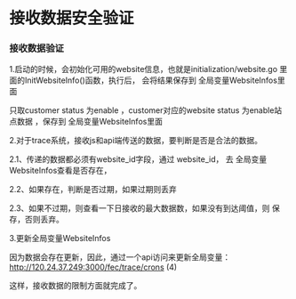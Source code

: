 接收数据安全验证
=================

### 接收数据验证

1.启动的时候，会初始化可用的website信息，也就是initialization/website.go
里面的InitWebsiteInfo()函数，执行后，
会将结果保存到 全局变量WebsiteInfos里面

只取customer  status 为enable ，customer对应的website status 为enable站点数据
，保存到 全局变量WebsiteInfos里面

2.对于trace系统，接收js和api端传送的数据，要判断是否是合法的数据。

2.1、传递的数据都必须有website_id字段，通过 website_id，
去 全局变量WebsiteInfos查看是否存在，

2.2、如果存在，判断是否过期，如果过期则丢弃

2.3、如果不过期，则查看一下日接收的最大数据数，如果没有到达阈值，则
保存，否则丢弃。

3.更新全局变量WebsiteInfos

因为数据会存在更新，因此，通过一个api访问来更新全局变量：
http://120.24.37.249:3000/fec/trace/crons
(4)

这样，接收数据的限制方面就完成了。




























